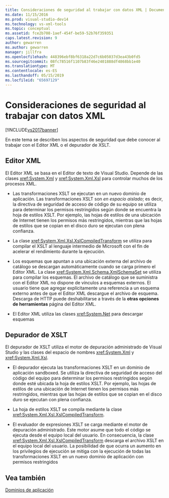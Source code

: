 ```yaml
---
title: Consideraciones de seguridad al trabajar con datos XML | Documentos de Microsoft
ms.date: 11/15/2016
ms.prod: visual-studio-dev14
ms.technology: vs-xml-tools
ms.topic: conceptual
ms.assetid: fce2b708-1aef-454f-be59-52b76f359351
caps.latest.revision: 9
author: gewarren
ms.author: gewarren
manager: jillfra
ms.openlocfilehash: 448396ebf8bf6318a22d7c6b05037d3ea43b0fd5
ms.sourcegitcommit: 08fc78516f1107b83f46e2401888df4868bb1e40
ms.translationtype: MT
ms.contentlocale: es-ES
ms.lasthandoff: 05/15/2019
ms.locfileid: "65697129"
---
```

# <a name="security-considerations-when-working-with-xml-data"></a>Consideraciones de seguridad al trabajar con datos XML
[!INCLUDE[vs2017banner](../includes/vs2017banner.md)]

En este tema se describen los aspectos de seguridad que debe conocer al trabajar con el Editor XML o el depurador de XSLT.  
  
## <a name="xml-editor"></a>Editor XML  
 El Editor XML se basa en el Editor de texto de Visual Studio. Depende de las clases <xref:System.Xml> y <xref:System.Xml.Xsl> para controlar muchos de los procesos XML.  
  
- Las transformaciones XSLT se ejecutan en un nuevo dominio de aplicación. Las transformaciones XSLT son *en espacio aislado*; es decir, la directiva de seguridad de acceso de código de su equipo se utiliza para determinar los permisos restringidos según donde se encuentra la hoja de estilos XSLT. Por ejemplo, las hojas de estilos de una ubicación de Internet tienen los permisos más restringidos, mientras que las hojas de estilos que se copian en el disco duro se ejecutan con plena confianza.  
  
- La clase <xref:System.Xml.Xsl.XslCompiledTransform> se utiliza para compilar el XSLT al lenguaje intermedio de Microsoft con el fin de acelerar el rendimiento durante la ejecución.  
  
- Los esquemas que apuntan a una ubicación externa del archivo de catálogo se descargan automáticamente cuando se carga primero el Editor XML. La clase <xref:System.Xml.Schema.XmlSchemaSet> se utiliza para compilar los esquemas. El archivo de catálogo que se suministra con el Editor XML no dispone de vínculos a esquemas externos. El usuario tiene que agregar explícitamente una referencia a un esquema externo antes de que el Editor XML descargue el archivo de esquema. Descarga de HTTP puede deshabilitarse a través de la **otras opciones de herramientas** página del Editor XML.  
  
- El Editor XML utiliza las clases <xref:System.Net> para descargar esquemas  
  
## <a name="xslt-debugger"></a>Depurador de XSLT  
 El depurador de XSLT utiliza el motor de depuración administrado de Visual Studio y las clases del espacio de nombres <xref:System.Xml> y <xref:System.Xml.Xsl>.  
  
- El depurador ejecuta las transformaciones XSLT en un dominio de aplicación sandboxed. Se utiliza la directiva de seguridad de acceso del código del equipo para determinar los permisos restringidos según donde esté ubicada la hoja de estilos XSLT. Por ejemplo, las hojas de estilos de una ubicación de Internet tienen los permisos más restringidos, mientras que las hojas de estilos que se copian en el disco duro se ejecutan con plena confianza.  
  
- La hoja de estilos XSLT se compila mediante la clase <xref:System.Xml.Xsl.XslCompiledTransform>.  
  
- El evaluador de expresiones XSLT se carga mediante el motor de depuración administrado. Este motor asume que todo el código se ejecuta desde el equipo local del usuario. En consecuencia, la clase <xref:System.Xml.Xsl.XslCompiledTransform> descarga el archivo XSLT en el equipo local del usuario. La posibilidad de que ocurra un aumento en los privilegios de ejecución se mitiga con la ejecución de todas las transformaciones XSLT en un nuevo dominio de aplicación con permisos restringidos  
  
## <a name="see-also"></a>Vea también  
 [Dominios de aplicación](https://msdn.microsoft.com/39e57d07-a740-4cd4-ae82-e119ea3856c1)
